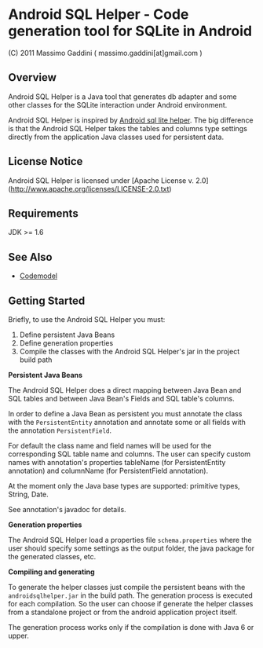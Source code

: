 Android SQL Helper - Code generation tool for SQLite in Android
===============================================================

(C) 2011 Massimo Gaddini ( massimo.gaddini[at]gmail.com )


Overview
--------

Android SQL Helper is a Java tool that generates db adapter and some other classes for the 
SQLite interaction under Android environment.

Android SQL Helper is inspired by [Android sql lite helper](http://github.com/fedepaol/Android-sql-lite-helper). 
The big difference is that the Android SQL Helper takes the tables and columns type settings directly from the 
application Java classes used for persistent data.


License Notice
--------------

Android SQL Helper is licensed under [Apache License v. 2.0] (http://www.apache.org/licenses/LICENSE-2.0.txt)


Requirements
------------

JDK >= 1.6

See Also
--------

* [Codemodel](http://codemodel.java.net/)

Getting Started
---------------

Briefly, to use the Android SQL Helper you must:

1. Define persistent Java Beans
2. Define generation properties
3. Compile the classes with the Android SQL Helper's jar in the project build path



**Persistent Java Beans**

The Android SQL Helper does a direct mapping between Java Bean and SQL tables and between Java Bean's Fields and SQL table's columns.

In order to define a Java Bean as persistent you must annotate the class with the `PersistentEntity` annotation and annotate some or all 
fields with the annotation `PersistentField`.

For default the class name and field names will be used for the corresponding SQL table name and columns.
The user can specify custom names with annotation's properties tableName (for PersistentEntity annotation) and columnName 
(for PersistentField annotation).

At the moment only the Java base types are supported: primitive types, String, Date.

See annotation's javadoc for details.


**Generation properties**

The Android SQL Helper load a properties file `schema.properties` where the user should specify some settings as the output folder, 
the java package for the generated classes, etc.


**Compiling and generating**

To generate the helper classes just compile the persistent beans with the `androidsqlhelper.jar` in the build path.
The generation process is executed for each compilation. So the user can choose if generate the helper classes from 
a standalone project or from the android application project itself. 

The generation process works only if the compilation is done with Java 6 or upper.
